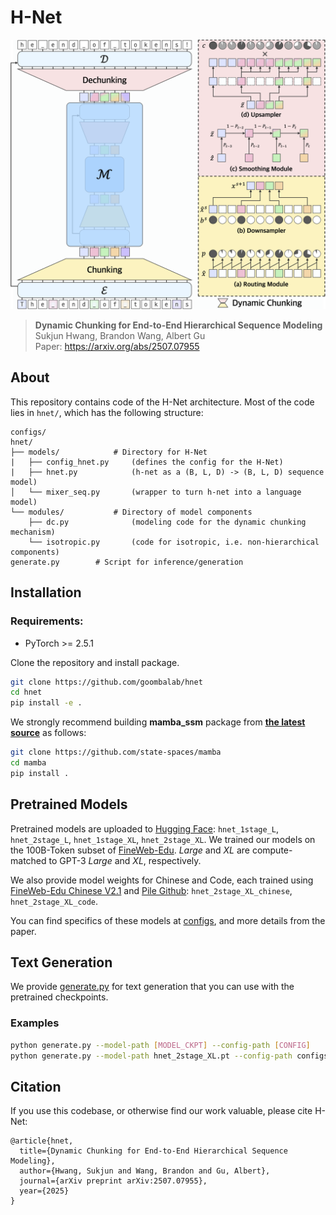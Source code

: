 # H-Net

![H-Net](assets/arch.png "H-Net Architecture")
> **Dynamic Chunking for End-to-End Hierarchical Sequence Modeling**\
> Sukjun Hwang, Brandon Wang, Albert Gu\
> Paper: https://arxiv.org/abs/2507.07955

## About

This repository contains code of the H-Net architecture. Most of the code lies in `hnet/`, which has the following structure:

```
configs/
hnet/
├── models/            # Directory for H-Net
|   ├── config_hnet.py     (defines the config for the H-Net)
|   ├── hnet.py            (h-net as a (B, L, D) -> (B, L, D) sequence model)
│   └── mixer_seq.py       (wrapper to turn h-net into a language model)
└── modules/           # Directory of model components
    ├── dc.py              (modeling code for the dynamic chunking mechanism)
    └── isotropic.py       (code for isotropic, i.e. non-hierarchical components)
generate.py        # Script for inference/generation
```

## Installation

### Requirements:
- PyTorch >= 2.5.1

Clone the repository and install package.
``` sh
git clone https://github.com/goombalab/hnet
cd hnet
pip install -e .
```


We strongly recommend building **mamba_ssm** package from [**the latest source**](https://github.com/state-spaces/mamba) as follows:
``` sh
git clone https://github.com/state-spaces/mamba
cd mamba
pip install .
```

## Pretrained Models

Pretrained models are uploaded to
[Hugging Face](https://huggingface.co/cartesia-ai): `hnet_1stage_L`, `hnet_2stage_L`,
`hnet_1stage_XL`, `hnet_2stage_XL`.
We trained our models on the 100B-Token subset of [FineWeb-Edu](https://huggingface.co/datasets/HuggingFaceFW/fineweb-edu). <em>Large</em> and <em>XL</em> are compute-matched to GPT-3 <em>Large</em> and <em>XL</em>, respectively.

We also provide model weights for Chinese and Code, each trained using [FineWeb-Edu Chinese V2.1](https://huggingface.co/datasets/opencsg/Fineweb-Edu-Chinese-V2.1) and [Pile Github](https://huggingface.co/datasets/EleutherAI/pile): `hnet_2stage_XL_chinese`, `hnet_2stage_XL_code`.

You can find specifics of these models at [configs](hnet/configs), and more details from the paper.


## Text Generation

We provide [generate.py](generate.py) for text generation that you can use with the pretrained checkpoints.

### Examples
``` sh
python generate.py --model-path [MODEL_CKPT] --config-path [CONFIG]
python generate.py --model-path hnet_2stage_XL.pt --config-path configs/hnet_2stage_XL.json --max-tokens 1024 --temperature 1.0 --top-p 1.0
```


## Citation

If you use this codebase, or otherwise find our work valuable, please cite H-Net:

```
@article{hnet,
  title={Dynamic Chunking for End-to-End Hierarchical Sequence Modeling},
  author={Hwang, Sukjun and Wang, Brandon and Gu, Albert},
  journal={arXiv preprint arXiv:2507.07955},
  year={2025}
}
```